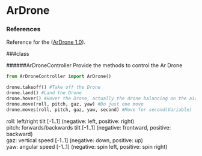 ArDrone
=======

### References 
Reference for the ([ArDrone 1.0](http://en.wikipedia.org/wiki/Parrot_AR.Drone)).

###class

######ArDroneController 
Provide the methods to control the Ar Drone

```python
from ArDroneController import ArDrone()

drone.takeoff() #Take off the Drone
drone.land() #Land the Drone
drone.hover() #Hover the Drone, actually the drone balancing on the air 
drone.move(roll, pitch, gaz, yaw) #Do just one move
drone.moves(roll, pitch, gaz, yaw, second) #Move for second(Variable)
```
roll: left/right tilt [-1..1] (negative: left, positive: right)                 
pitch: forwards/backwards tilt [-1..1] (negative: frontward, positive: backward)                  
gaz: vertical speed [-1..1] (negative: down, positive: up)                      
yaw: angular speed [-1..1] (negative: spin left, positive: spin right) 
